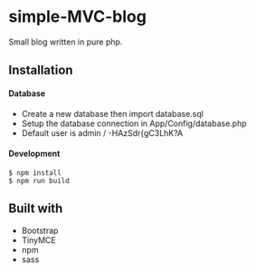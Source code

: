 # simple-MVC-blog
Small blog written in pure php.

## Installation
#### Database
- Create a new database then import database.sql  
- Setup the database connection in App/Config/database.php
- Default user is admin / -HAzSdr{gC3LhK?A

#### Development
```
$ npm install
$ npm run build
```

## Built with
- Bootstrap
- TinyMCE
- npm
- sass
